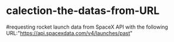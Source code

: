 # calection-the-datas-from-URL
#requesting rocket launch data from SpaceX API with the following URL:"https://api.spacexdata.com/v4/launches/past"
